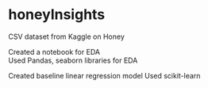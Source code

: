 # honeyInsights

CSV dataset from Kaggle on Honey

Created a notebook for EDA </br>
Used Pandas, seaborn libraries for EDA </br>

Created baseline linear regression model
Used scikit-learn 
